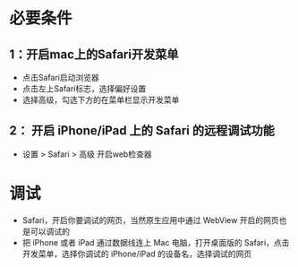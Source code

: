 


#  必要条件

##  1：开启mac上的Safari开发菜单

-  点击Safari启动浏览器
-  点击左上Safari标志，选择偏好设置
-  选择高级，勾选下方的在菜单栏显示开发菜单

##  2： 开启 iPhone/iPad 上的 Safari 的远程调试功能

-  设置 > Safari > 高级  开启web检查器



#  调试

-  Safari，开启你要调试的网页，当然原生应用中通过 WebView 开启的网页也是可以调试的
-  把 iPhone 或者 iPad 通过数据线连上 Mac 电脑，打开桌面版的 Safari，点击开发菜单，选择你调试的 iPhone/iPad 的设备名，选择调试的网页